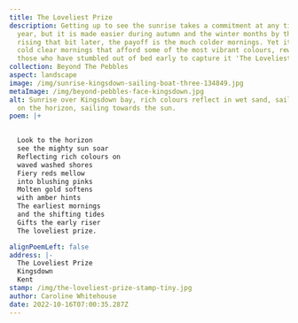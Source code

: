 ```yaml
---
title: The Loveliest Prize
description: Getting up to see the sunrise takes a commitment at any time of the
  year, but it is made easier during autumn and the winter months by the sun
  rising that bit later, the payoff is the much colder mornings. Yet it is these
  cold clear mornings that afford some of the most vibrant colours, rewarding
  those who have stumbled out of bed early to capture it 'The Loveliest Prize'
collection: Beyond The Pebbles
aspect: landscape
image: /img/sunrise-kingsdown-sailing-boat-three-134849.jpg
metaImage: /img/beyond-pebbles-face-kingsdown.jpg
alt: Sunrise over Kingsdown bay, rich colours reflect in wet sand, sailing boat
  on the horizon, sailing towards the sun.
poem: |+
  

  Look to the horizon 
  see the mighty sun soar
  Reflecting rich colours on
  waved washed shores
  Fiery reds mellow 
  into blushing pinks
  Molten gold softens 
  with amber hints
  The earliest mornings
  and the shifting tides
  Gifts the early riser 
  The loveliest prize.

alignPoemLeft: false
address: |-
  The Loveliest Prize
  Kingsdown 
  Kent
stamp: /img/the-loveliest-prize-stamp-tiny.jpg
author: Caroline Whitehouse
date: 2022-10-16T07:00:35.287Z
---
```


